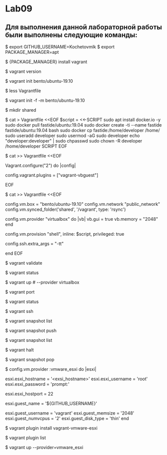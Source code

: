 # Lab09
## Для выполнения данной лабораторной работы были выполнены следующие команды:
$ export GITHUB_USERNAME=Kochetovmlk
$ export PACKAGE_MANAGER=apt

$ {PACKAGE_MANAGER} install vagrant

$ vagrant version

$ vagrant init bento/ubuntu-19.10

$ less Vagrantfile

$ vagrant init -f -m bento/ubuntu-19.10

$ mkdir shared

$ cat > Vagrantfile <<EOF
\$script = <<-SCRIPT
sudo apt install docker.io -y
sudo docker pull fastide/ubuntu:19.04
sudo docker create -ti --name fastide fastide/ubuntu:19.04 bash
sudo docker cp fastide:/home/developer /home/
sudo useradd developer
sudo usermod -aG sudo developer
echo "developer:developer" | sudo chpasswd
sudo chown -R developer /home/developer
SCRIPT
EOF

$ cat >> Vagrantfile <<EOF

Vagrant.configure("2") do |config|

  config.vagrant.plugins = ["vagrant-vbguest"]

EOF

$ cat >> Vagrantfile <<EOF

  config.vm.box = "bento/ubuntu-19.10"
  config.vm.network "public_network"
  config.vm.synced_folder('shared', '/vagrant', type: 'rsync')

  config.vm.provider "virtualbox" do |vb|
    vb.gui = true
    vb.memory = "2048"
  end

   config.vm.provision "shell", inline: \$script, privileged: true

   config.ssh.extra_args = "-tt"

end
EOF

$ vagrant validate

$ vagrant status

$ vagrant up # --provider virtualbox

$ vagrant port

$ vagrant status

$ vagrant ssh

$ vagrant snapshot list

$ vagrant snapshot push

$ vagrant snapshot list

$ vagrant halt

$ vagrant snapshot pop

$ config.vm.provider :vmware_esxi do |esxi|

  esxi.esxi_hostname = '<exsi_hostname>'
  esxi.esxi_username = 'root'
  esxi.esxi_password = 'prompt:'

  esxi.esxi_hostport = 22

  esxi.guest_name = '${GITHUB_USERNAME}'

  esxi.guest_username = 'vagrant'
  esxi.guest_memsize = '2048'
  esxi.guest_numvcpus = '2'
  esxi.guest_disk_type = 'thin'
end

$ vagrant plugin install vagrant-vmware-esxi

$ vagrant plugin list

$ vagrant up --provider=vmware_esxi
